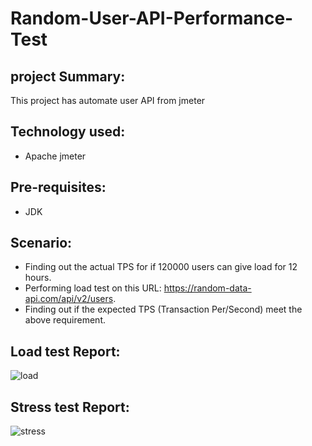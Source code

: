 # Random-User-API-Performance-Test

## project Summary:
This project has automate user API from jmeter

## Technology used:
- Apache jmeter


## Pre-requisites:
- JDK

## Scenario: 
- Finding out the actual TPS for if 120000 users can give load for 12 hours.
- Performing load test on this URL: https://random-data-api.com/api/v2/users.
- Finding out if the expected TPS (Transaction Per/Second) meet the above requirement.

## Load test Report:
![load](https://github.com/Sayma-Mahjuba/Random-User-API-Performance-Test/assets/67679589/116c3dc7-9ccc-47b8-bbc7-8ac3d203a370)

## Stress test Report:
![stress](https://github.com/Sayma-Mahjuba/Random-User-API-Performance-Test/assets/67679589/ef3bb89e-b23f-4053-8661-b3b348c9046b)


